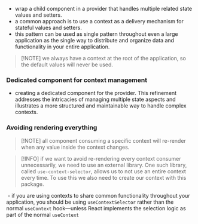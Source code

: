 - wrap a child component in a provider that handles multiple related state values and setters.
- a common approach is to use a context as a delivery mechanism for stateful values and setters.
- this pattern can be used as single pattern throughout even a large application as the single way to distribute and organize data and functionality in your entire application.

> [!NOTE] we always have a context at the root of the application, so the default values will never be used.
### Dedicated component for context management
- creating a dedicated component for the provider. This refinement addresses the intricacies of managing multiple state aspects and illustrates a more structured and maintainable way to handle complex contexts.
### Avoiding rendering everything
> [!NOTE] all component consuming a specific context will re-render when any value inside the context changes.

> [!INFO] if we want to avoid re-rendering every context consumer unnecessarily, we need to use an external library. One such library, called `use-context-selector`, allows us to not use an entire context every time. To use this we also need to create our context with this package.

 - if you are using contexts to share common functionality throughout your application, you should be using `useContextSelector` rather than the normal `useContext` hook—unless React implements the selection logic as part of the normal `useContext`